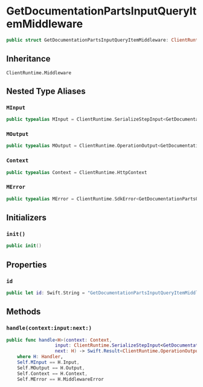 # GetDocumentationPartsInputQueryItemMiddleware

``` swift
public struct GetDocumentationPartsInputQueryItemMiddleware: ClientRuntime.Middleware 
```

## Inheritance

`ClientRuntime.Middleware`

## Nested Type Aliases

### `MInput`

``` swift
public typealias MInput = ClientRuntime.SerializeStepInput<GetDocumentationPartsInput>
```

### `MOutput`

``` swift
public typealias MOutput = ClientRuntime.OperationOutput<GetDocumentationPartsOutputResponse>
```

### `Context`

``` swift
public typealias Context = ClientRuntime.HttpContext
```

### `MError`

``` swift
public typealias MError = ClientRuntime.SdkError<GetDocumentationPartsOutputError>
```

## Initializers

### `init()`

``` swift
public init() 
```

## Properties

### `id`

``` swift
public let id: Swift.String = "GetDocumentationPartsInputQueryItemMiddleware"
```

## Methods

### `handle(context:input:next:)`

``` swift
public func handle<H>(context: Context,
                  input: ClientRuntime.SerializeStepInput<GetDocumentationPartsInput>,
                  next: H) -> Swift.Result<ClientRuntime.OperationOutput<GetDocumentationPartsOutputResponse>, MError>
    where H: Handler,
    Self.MInput == H.Input,
    Self.MOutput == H.Output,
    Self.Context == H.Context,
    Self.MError == H.MiddlewareError
```
